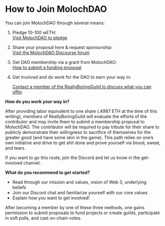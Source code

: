 # How to Join MolochDAO

You can join MolochDAO through several means:

1. Pledge 10-100 wETH:\
   [Visit MolochDAO to pledge](https://app.daohaus.club/dao/0x1/0x519f9662798c2e07fbd5b30c1445602320c5cf5b)
2. Share your proposal here & request sponsorship:\
   [Visit the MolochDAO Discourse forum](https://forum.daohaus.club/c/moloch-rises)
3. Get DAO membership via a grant from MolochDAO:\
   [How to submit a funding proposal](../grant-pipeline-procedures/how-and-when-to-put-a-proposal-on-chain/application.md)
4.  Get involved and do work for the DAO to earn your way in:

    [Contact a member of the ReallyBoringGuild to discuss what you can offer](../reallyboringguild-member-policies/contributing-to-rbg/)

**How do you work your way in?**

After providing labor equivalent to one share (.4987 ETH at the time of this writing), members of ReallyBoringGuild will evaluate the efforts of the contributor and may invite them to submit a membership proposal to MolochDAO. The contributor will be required to pay tribute for their share to publicly demonstrate their willingness to sacrifice of themselves for the greater good (and have some skin in the game). This path relies on one’s own initiative and drive to get shit done and prove yourself via blood, sweat, and tears.

If you want to go this route, join the Discord and let us know in the get-involved channel.

**What do you recommend to get started?**

* Read through our mission and values, vision of Web 3, underlying beliefs
* Join our Discord chat and familiarize yourself with our core values
* Explain how you want to get involved!



After becoming a member by one of these three methods, one gains permission to submit proposals to fund projects or create guilds, participate in soft polls, and cast on-chain votes.
